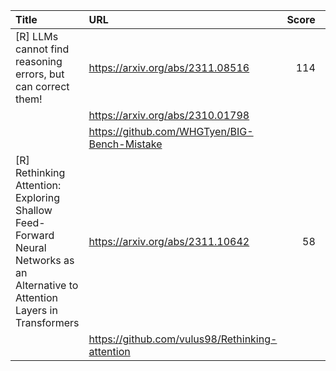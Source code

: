 | Title                                                                                                                          | URL                                             |   Score | Date                |
|:-------------------------------------------------------------------------------------------------------------------------------|:------------------------------------------------|--------:|:--------------------|
| [R] LLMs cannot find reasoning errors, but can correct them!                                                                   | https://arxiv.org/abs/2311.08516                |     114 | 2023-11-20 17:40:43 |
|                                                                                                                                | https://arxiv.org/abs/2310.01798                |         |                     |
|                                                                                                                                | https://github.com/WHGTyen/BIG-Bench-Mistake    |         |                     |
| [R] Rethinking Attention: Exploring Shallow Feed-Forward Neural Networks as an Alternative to Attention Layers in Transformers | https://arxiv.org/abs/2311.10642                |      58 | 2023-11-21 04:29:26 |
|                                                                                                                                | https://github.com/vulus98/Rethinking-attention |         |                     |